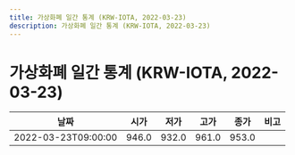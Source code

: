 ```yaml
---
title: 가상화폐 일간 통계 (KRW-IOTA, 2022-03-23)
description: 가상화폐 일간 통계 (KRW-IOTA, 2022-03-23)
---
```


가상화폐 일간 통계 (KRW-IOTA, 2022-03-23)
===

|날짜|시가|저가|고가|종가|비고|
|--|--|--|--|--|--|
|2022-03-23T09:00:00|946.0|932.0|961.0|953.0|    |
